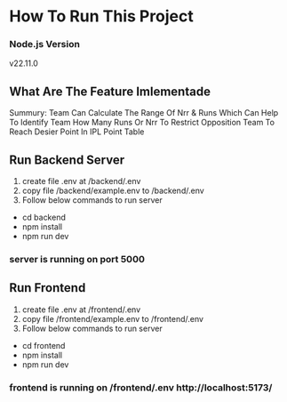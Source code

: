 # How To Run This Project


### Node.js Version

v22.11.0

## What Are The Feature Imlementade

Summury: Team Can Calculate The Range Of Nrr & Runs Which Can Help To Identify Team How Many Runs Or Nrr To Restrict Opposition Team To Reach Desier Point In IPL Point Table

## Run Backend Server

1) create file .env at /backend/.env
2) copy file /backend/example.env to /backend/.env
3) Follow below commands to run server
- cd backend
- npm install
- npm run dev

### server is running on port 5000

## Run Frontend

1) create file .env at /frontend/.env
2) copy file /frontend/example.env to /frontend/.env
3) Follow below commands to run server
- cd frontend
- npm install
- npm run dev

### frontend is running on /frontend/.env http://localhost:5173/